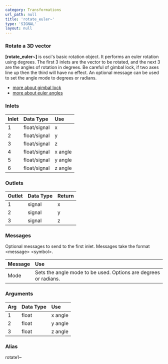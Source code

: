 ```yaml
---
category: Transformations
url_path: null
title: 'rotate_euler~'
type: 'SIGNAL'
layout: null
---
```


### Rotate a 3D vector
**[rotate_euler~]** is osci's basic rotation object. It performs an euler rotation using degrees. The first 3 inlets are the vector to be rotated, and the next 3 are the angles of rotation in degrees. Be careful of gimbal lock, if two axes line up then the third will have no effect. An optional message can be used to set the angle mode to degrees or radians.

- [more about gimbal lock](https://en.wikipedia.org/wiki/Gimbal_lock)
- [more about euler angles](https://en.wikipedia.org/wiki/Euler_angles)

### Inlets

| Inlet | Data Type    | Use     |
|:------|:-------------|:--------|
| 1     | float/signal | x       |
| 2     | float/signal | y       |
| 3     | float/signal | z       |
| 4     | float/signal | x angle |
| 5     | float/signal | y angle |
| 6     | float/signal | z angle |

### Outlets

| Outlet | Data Type | Return |
|:-------|:----------|:-------|
| 1      | signal    | x      |
| 2      | signal    | y      |
| 3      | signal    | z      |

### Messages

Optional messages to send to the first inlet. Messages take the format \<message\> \<symbol\>.

| Message | Use |
|:--------|:----|
| Mode    | Sets the angle mode to be used. Options are degrees or radians. |

### Arguments

| Arg | Data Type | Use               |
|:----|:----------|:------------------|
| 1   | float     | x angle |
| 2   | float     | y angle |
| 3   | float     | z angle |

### Alias

rotate1~
